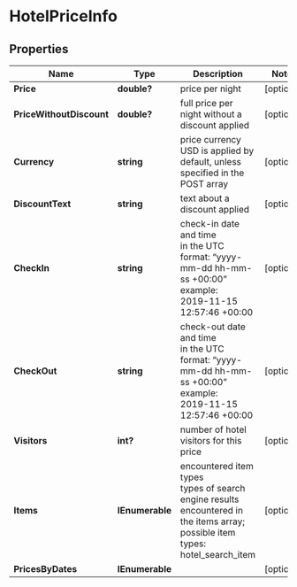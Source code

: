 # HotelPriceInfo


## Properties

| Name | Type | Description | Notes |
|------------ | ------------- | ------------- | -------------|
**Price** | **double?** | price per night |[optional]|
**PriceWithoutDiscount** | **double?** | full price per night without a discount applied |[optional]|
**Currency** | **string** | price currency<br>USD is applied by default, unless specified in the POST array |[optional]|
**DiscountText** | **string** | text about a discount applied |[optional]|
**CheckIn** | **string** | check-in date and time<br>in the UTC format: “yyyy-mm-dd hh-mm-ss +00:00”<br>example:<br>2019-11-15 12:57:46 +00:00 |[optional]|
**CheckOut** | **string** | check-out date and time<br>in the UTC format: “yyyy-mm-dd hh-mm-ss +00:00”<br>example:<br>2019-11-15 12:57:46 +00:00 |[optional]|
**Visitors** | **int?** | number of hotel visitors for this price |[optional]|
**Items** | **IEnumerable<HotelPriceItemInfo>** | encountered item types<br>types of search engine results encountered in the items array;<br>possible item types: hotel_search_item |[optional]|
**PricesByDates** | **IEnumerable<PricesByDates>** |  |[optional]|